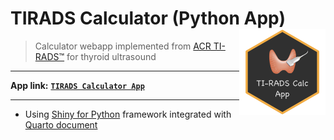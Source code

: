 # TIRADS Calculator (Python App) <a href="https://github.com/Lightbridge-KS/tirads-calc-py"><img src="images/cover.png" align="right" height="138" /></a>


> Calculator webapp implemented from [ACR TI-RADS™](https://www.acr.org/Clinical-Resources/Reporting-and-Data-Systems/TI-RADS) for thyroid ultrasound 

---


**App link:** [**`TIRADS Calculator App`**](https://kittipos-sir.shinyapps.io/tirads-calculator)

---

- Using [Shiny for Python](https://shiny.posit.co/py/) framework integrated with [Quarto document](https://quarto.org)
